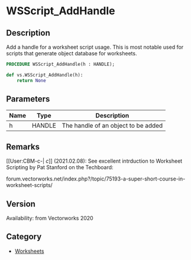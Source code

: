 # WSScript_AddHandle

## Description
Add a handle for a worksheet script usage. This is most notable used for scripts that generate object database for worksheets.

```pascal
PROCEDURE WSScript_AddHandle(h : HANDLE);
```

```python
def vs.WSScript_AddHandle(h):
    return None
```

## Parameters
|Name|Type|Description|
|---|---|---|
|h|HANDLE|The handle of an object to be added|

## Remarks
[[User:CBM-c-| _c_]] (2021.02.08):
See excellent intrduction to Worksheet Scripting by Pat Stanford on the Techboard:

forum.vectorworks.net/index.php?/topic/75193-a-super-short-course-in-worksheet-scripts/

## Version
Availability: from Vectorworks 2020

## Category
* [Worksheets](../Categories/Worksheets.md)
